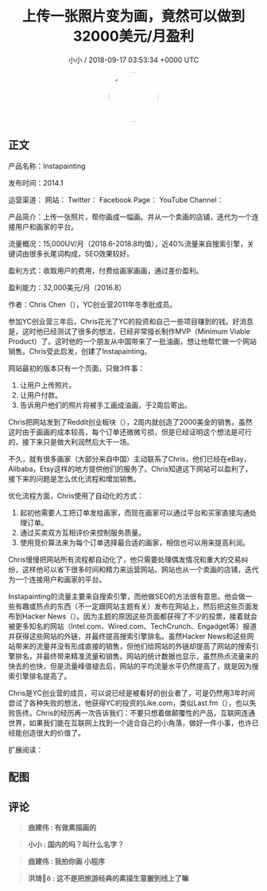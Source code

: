 <h1 align="center">上传一张照片变为画，竟然可以做到32000美元/月盈利</h1>
<p align="center">
    <a>小小 / 2018-09-17 03:53:34 &#43;0000 UTC</a>
</p>

<div align="center">
    <img src="https://images.zsxq.com/FqJETMd11eiK85RFbTPRtoG5QYxK?e=1590940799&amp;token=kIxbL07-8jAj8w1n4s9zv64FuZZNEATmlU_Vm6zD:H6UajWFKcHQPgpL_rSpAkKn0ado=" width="100" height="100" style="border:1px solid;border-radius:50%; color:#ffffff"/>
</div>

## 正文

<div>
 

产品名称：Instapainting

发布时间：2014.1

运营渠道：
网站：
Twitter：
Facebook Page：
YouTube Channel：

产品简介：上传一张照片，帮你画成一幅画。并从一个卖画的店铺，迭代为一个连接用户和画家的平台。

流量概况：15,000UV/月（2018.6-2018.8均值），近40%流量来自搜索引擎，关键词由很多长尾词构成，SEO效果较好。

盈利方式：收取用户的费用，付费给画家画画，通过差价盈利。

盈利能力：32,000美元/月（2016.8）

作者：Chris Chen（），YC创业营2011年冬季批成员。

参加YC创业营三年后，Chris花光了YC的投资和自己一些项目赚到的钱。好消息是，这时他已经测试了很多的想法，已经非常擅长制作MVP（Minimum Viable Product）了。这时他的一个朋友从中国带来了一批油画，想让他帮忙做一个网站销售。Chris受此启发，创建了Instapainting。

网站最初的版本只有一个页面，只做3件事：
1. 让用户上传照片。
2. 让用户付款。
3. 告诉用户他们的照片将被手工画成油画，于2周后寄出。

Chris把网站发到了Reddit创业板块（），2周内就创造了2000美金的销售。虽然这时由于画画的成本较高，每个订单还微微亏损，但是已经证明这个想法是可行的，接下来只是做大利润然后大干一场。

不久，就有很多画家（大部分来自中国）主动联系了Chris，他们已经在eBay，Alibaba，Etsy这样的地方提供他们的服务了。Chris知道这下网站可以盈利了，接下来的问题是怎么优化流程和增加销售。

优化流程方面，Chris使用了自动化的方式：
1. 起初他需要人工把订单发给画家，而现在画家可以通过平台和买家直接沟通处理订单。
2. 通过买卖双方互相评价来控制服务质量。
3. 使用竞价算法来为每个订单选择最合适的画家，相信也可以用来提高利润。

Chris慢慢把网站所有流程都自动化了，他只需要处理偶发情况和重大的交易纠纷，这样他可以省下很多时间和精力来运营网站。网站也从一个卖画的店铺，迭代为一个连接用户和画家的平台。

Instapainting的流量主要来自搜索引擎，而他做SEO的方法很有意思。他会做一些有趣或热点的东西（不一定跟网站主题有关）发布在网站上，然后把这些页面发布到Hacker News（）。因为主题的原因这些页面都获得了不少的投票，接着就会被更多知名的网站（Intel.com、Wired.com、TechCrunch、Engadget等）报道并获得这些网站的外链，并最终提高搜索引擎排名。虽然Hacker News和这些网站带来的流量并没有形成直接的销售，但他们给网站的外链却提高了网站的搜索引擎排名，并最终带来精准流量和销售。网站的统计数据也显示，虽然热点流量来的快去的也快，但是流量峰值褪去后，网站的平均流量水平仍然提高了，就是因为搜索引擎排名提高了。

Chris是YC创业营的成员，可以说已经是被看好的创业者了，可是仍然用3年时间尝试了各种失败的想法，他获得YC的投资的Like.com，类似Last.fm（），也以失败告终。Chris的经历再一次告诉我们：不要只想着做颠覆性的产品，互联网连通世界，如果我们能在互联网上找到一个适合自己的小角落，做好一件小事，也许已经能创造很大的价值了。

扩展阅读：





</div>

## 配图
<div class="image" align="center">

</div>

## 评论

<div align="left">
<div>

<blockquote >
<span> <strong>曲建伟 : 有做素描画的 </strong></span>
</blockquote>

<blockquote >
<span> <strong>小小 : 国内的吗？叫什么名字？ </strong></span>
</blockquote>

<blockquote >
<span> <strong>曲建伟 : 我拍你画 小程序 </strong></span>
</blockquote>

<blockquote >
<span> <strong>洪琦🚩 : 这不是把旅游经典的素描生意搬到线上了嘛 </strong></span>
</blockquote>

</div>
</div>